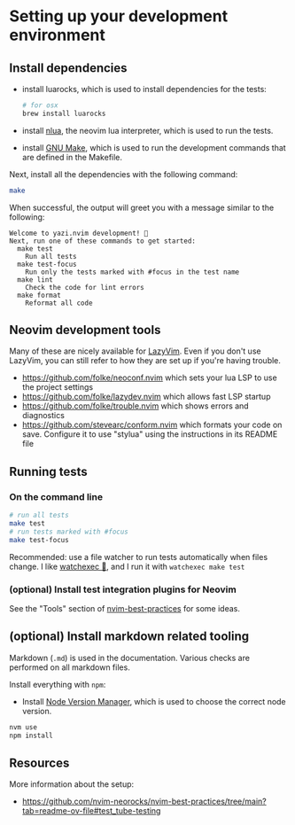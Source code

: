 # Setting up your development environment

## Install dependencies

- install luarocks, which is used to install dependencies for the tests:

  ```sh
  # for osx
  brew install luarocks
  ```

- install [nlua](https://github.com/mfussenegger/nlua), the neovim lua
  interpreter, which is used to run the tests.

- install [GNU Make](https://www.gnu.org/software/make/), which is used to run
  the development commands that are defined in the Makefile.

Next, install all the dependencies with the following command:

```sh
make
```

When successful, the output will greet you with a message similar to the
following:

```text
Welcome to yazi.nvim development! 🚀
Next, run one of these commands to get started:
  make test
    Run all tests
  make test-focus
    Run only the tests marked with #focus in the test name
  make lint
    Check the code for lint errors
  make format
    Reformat all code
```

## Neovim development tools

Many of these are nicely available for [LazyVim](https://www.lazyvim.org/). Even
if you don't use LazyVim, you can still refer to how they are set up if you're
having trouble.

- <https://github.com/folke/neoconf.nvim> which sets your lua LSP to use the
  project settings
- <https://github.com/folke/lazydev.nvim> which allows fast LSP startup
- <https://github.com/folke/trouble.nvim> which shows errors and diagnostics
- <https://github.com/stevearc/conform.nvim> which formats your code on save.
  Configure it to use "stylua" using the instructions in its README file

## Running tests

### On the command line

```sh
# run all tests
make test
# run tests marked with #focus
make test-focus
```

Recommended: use a file watcher to run tests automatically when files change. I
like [watchexec 🦀](https://github.com/watchexec/watchexec), and I run it with
`watchexec make test`

### (optional) Install test integration plugins for Neovim

See the "Tools" section of
[nvim-best-practices](https://github.com/nvim-neorocks/nvim-best-practices/tree/main?tab=readme-ov-file#hammer_and_wrench-tools-3)
for some ideas.

## (optional) Install markdown related tooling

Markdown (`.md`) is used in the documentation. Various checks are performed on
all markdown files.

Install everything with `npm`:

- Install [Node Version Manager](https://github.com/nvm-sh/nvm), which is used
  to choose the correct node version.

```sh
nvm use
npm install
```

## Resources

More information about the setup:

- <https://github.com/nvim-neorocks/nvim-best-practices/tree/main?tab=readme-ov-file#test_tube-testing>
